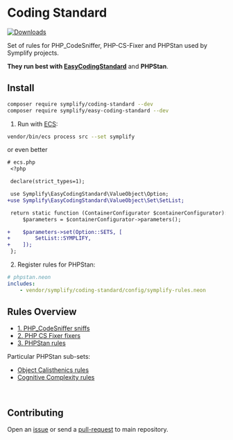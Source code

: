 # Coding Standard

[![Downloads](https://img.shields.io/packagist/dt/symplify/coding-standard.svg?style=flat-square)](https://packagist.org/packages/symplify/coding-standard/stats)

Set of rules for PHP_CodeSniffer, PHP-CS-Fixer and PHPStan used by Symplify projects.

**They run best with [EasyCodingStandard](https://github.com/symplify/easy-coding-standard)** and **PHPStan**.

## Install

```bash
composer require symplify/coding-standard --dev
composer require symplify/easy-coding-standard --dev
```

1. Run with [ECS](https://github.com/symplify/easy-coding-standard):

```bash
vendor/bin/ecs process src --set symplify
```

or even better

```diff
# ecs.php
 <?php

 declare(strict_types=1);

 use Symplify\EasyCodingStandard\ValueObject\Option;
+use Symplify\EasyCodingStandard\ValueObject\Set\SetList;

 return static function (ContainerConfigurator $containerConfigurator): void {
     $parameters = $containerConfigurator->parameters();

+    $parameters->set(Option::SETS, [
+        SetList::SYMPLIFY,
+    ]);
 };
```

2. Register rules for PHPStan:

```yaml
# phpstan.neon
includes:
    - vendor/symplify/coding-standard/config/symplify-rules.neon
```

## Rules Overview

- [1. PHP_CodeSniffer sniffs](/docs/php_code_sniffer_sniffs.md)
- [2. PHP CS Fixer fixers](/docs/phpcs_fixer_fixers.md)
- [3. PHPStan rules](/docs/phpstan_rules.md)

Particular PHPStan sub-sets:

- [Object Calisthenics rules](/docs/phpstan_rules.md#object-calisthenics-rules)
- [Cognitive Complexity rules](/docs/phpstan_rules.md#cognitive-complexity)

<br>

## Contributing

Open an [issue](https://github.com/symplify/symplify/issues) or send a [pull-request](https://github.com/symplify/symplify/pulls) to main repository.
